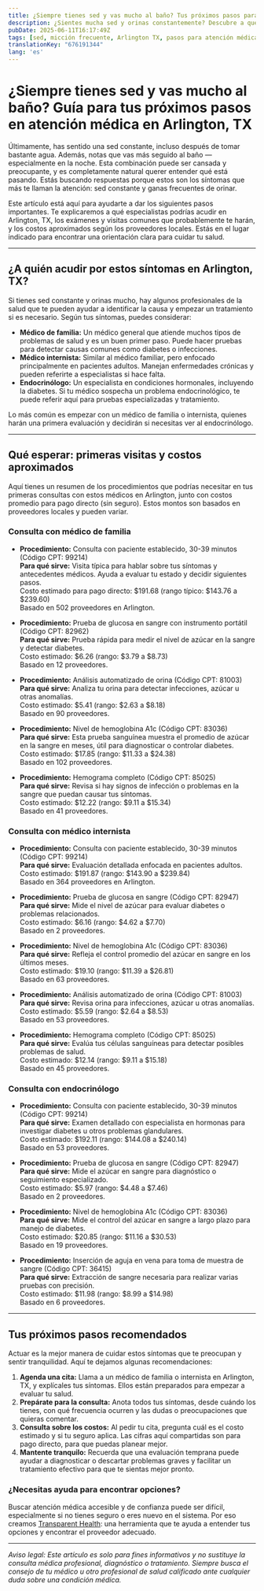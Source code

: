 ```yaml
---
title: ¿Siempre tienes sed y vas mucho al baño? Tus próximos pasos para atención médica en Arlington, TX  
description: ¿Sientes mucha sed y orinas constantemente? Descubre a qué especialista acudir y cuánto podría costarte en Arlington, TX para encontrar respuestas y alivio.  
pubDate: 2025-06-11T16:17:49Z
tags: [sed, micción frecuente, Arlington TX, pasos para atención médica, síntomas de diabetes, atención primaria, endocrinología]
translationKey: "676191344"
lang: 'es'
---
```


# ¿Siempre tienes sed y vas mucho al baño? Guía para tus próximos pasos en atención médica en Arlington, TX

Últimamente, has sentido una sed constante, incluso después de tomar bastante agua. Además, notas que vas más seguido al baño — especialmente en la noche. Esta combinación puede ser cansada y preocupante, y es completamente natural querer entender qué está pasando. Estás buscando respuestas porque estos son los síntomas que más te llaman la atención: sed constante y ganas frecuentes de orinar.

Este artículo está aquí para ayudarte a dar los siguientes pasos importantes. Te explicaremos a qué especialistas podrías acudir en Arlington, TX, los exámenes y visitas comunes que probablemente te harán, y los costos aproximados según los proveedores locales. Estás en el lugar indicado para encontrar una orientación clara para cuidar tu salud.

---

## ¿A quién acudir por estos síntomas en Arlington, TX?

Si tienes sed constante y orinas mucho, hay algunos profesionales de la salud que te pueden ayudar a identificar la causa y empezar un tratamiento si es necesario. Según tus síntomas, puedes considerar:

- **Médico de familia:** Un médico general que atiende muchos tipos de problemas de salud y es un buen primer paso. Puede hacer pruebas para detectar causas comunes como diabetes o infecciones.
- **Médico internista:** Similar al médico familiar, pero enfocado principalmente en pacientes adultos. Manejan enfermedades crónicas y pueden referirte a especialistas si hace falta.
- **Endocrinólogo:** Un especialista en condiciones hormonales, incluyendo la diabetes. Si tu médico sospecha un problema endocrinológico, te puede referir aquí para pruebas especializadas y tratamiento.

Lo más común es empezar con un médico de familia o internista, quienes harán una primera evaluación y decidirán si necesitas ver al endocrinólogo.

---

## Qué esperar: primeras visitas y costos aproximados

Aquí tienes un resumen de los procedimientos que podrías necesitar en tus primeras consultas con estos médicos en Arlington, junto con costos promedio para pago directo (sin seguro). Estos montos son basados en proveedores locales y pueden variar.

### Consulta con médico de familia

- **Procedimiento:** Consulta con paciente establecido, 30-39 minutos (Código CPT: 99214)  
  **Para qué sirve:** Visita típica para hablar sobre tus síntomas y antecedentes médicos. Ayuda a evaluar tu estado y decidir siguientes pasos.  
  Costo estimado para pago directo: $191.68 (rango típico: $143.76 a $239.60)  
  Basado en 502 proveedores en Arlington.

- **Procedimiento:** Prueba de glucosa en sangre con instrumento portátil (Código CPT: 82962)  
  **Para qué sirve:** Prueba rápida para medir el nivel de azúcar en la sangre y detectar diabetes.  
  Costo estimado: $6.26 (rango: $3.79 a $8.73)  
  Basado en 12 proveedores.

- **Procedimiento:** Análisis automatizado de orina (Código CPT: 81003)  
  **Para qué sirve:** Analiza tu orina para detectar infecciones, azúcar u otras anomalías.  
  Costo estimado: $5.41 (rango: $2.63 a $8.18)  
  Basado en 90 proveedores.

- **Procedimiento:** Nivel de hemoglobina A1c (Código CPT: 83036)  
  **Para qué sirve:** Esta prueba sanguínea muestra el promedio de azúcar en la sangre en meses, útil para diagnosticar o controlar diabetes.  
  Costo estimado: $17.85 (rango: $11.33 a $24.38)  
  Basado en 102 proveedores.

- **Procedimiento:** Hemograma completo (Código CPT: 85025)  
  **Para qué sirve:** Revisa si hay signos de infección o problemas en la sangre que puedan causar tus síntomas.  
  Costo estimado: $12.22 (rango: $9.11 a $15.34)  
  Basado en 41 proveedores.

### Consulta con médico internista

- **Procedimiento:** Consulta con paciente establecido, 30-39 minutos (Código CPT: 99214)  
  **Para qué sirve:** Evaluación detallada enfocada en pacientes adultos.  
  Costo estimado: $191.87 (rango: $143.90 a $239.84)  
  Basado en 364 proveedores en Arlington.

- **Procedimiento:** Prueba de glucosa en sangre (Código CPT: 82947)  
  **Para qué sirve:** Mide el nivel de azúcar para evaluar diabetes o problemas relacionados.  
  Costo estimado: $6.16 (rango: $4.62 a $7.70)  
  Basado en 2 proveedores.

- **Procedimiento:** Nivel de hemoglobina A1c (Código CPT: 83036)  
  **Para qué sirve:** Refleja el control promedio del azúcar en sangre en los últimos meses.  
  Costo estimado: $19.10 (rango: $11.39 a $26.81)  
  Basado en 63 proveedores.

- **Procedimiento:** Análisis automatizado de orina (Código CPT: 81003)  
  **Para qué sirve:** Revisa orina para infecciones, azúcar u otras anomalías.  
  Costo estimado: $5.59 (rango: $2.64 a $8.53)  
  Basado en 53 proveedores.

- **Procedimiento:** Hemograma completo (Código CPT: 85025)  
  **Para qué sirve:** Evalúa tus células sanguíneas para detectar posibles problemas de salud.  
  Costo estimado: $12.14 (rango: $9.11 a $15.18)  
  Basado en 45 proveedores.

### Consulta con endocrinólogo

- **Procedimiento:** Consulta con paciente establecido, 30-39 minutos (Código CPT: 99214)  
  **Para qué sirve:** Examen detallado con especialista en hormonas para investigar diabetes u otros problemas glandulares.  
  Costo estimado: $192.11 (rango: $144.08 a $240.14)  
  Basado en 53 proveedores.

- **Procedimiento:** Prueba de glucosa en sangre (Código CPT: 82947)  
  **Para qué sirve:** Mide el azúcar en sangre para diagnóstico o seguimiento especializado.  
  Costo estimado: $5.97 (rango: $4.48 a $7.46)  
  Basado en 2 proveedores.

- **Procedimiento:** Nivel de hemoglobina A1c (Código CPT: 83036)  
  **Para qué sirve:** Mide el control del azúcar en sangre a largo plazo para manejo de diabetes.  
  Costo estimado: $20.85 (rango: $11.16 a $30.53)  
  Basado en 19 proveedores.

- **Procedimiento:** Inserción de aguja en vena para toma de muestra de sangre (Código CPT: 36415)  
  **Para qué sirve:** Extracción de sangre necesaria para realizar varias pruebas con precisión.  
  Costo estimado: $11.98 (rango: $8.99 a $14.98)  
  Basado en 6 proveedores.

---

## Tus próximos pasos recomendados

Actuar es la mejor manera de cuidar estos síntomas que te preocupan y sentir tranquilidad. Aquí te dejamos algunas recomendaciones:

1. **Agenda una cita:** Llama a un médico de familia o internista en Arlington, TX, y explícales tus síntomas. Ellos están preparados para empezar a evaluar tu salud.
2. **Prepárate para la consulta:** Anota todos tus síntomas, desde cuándo los tienes, con qué frecuencia ocurren y las dudas o preocupaciones que quieras comentar.
3. **Consulta sobre los costos:** Al pedir tu cita, pregunta cuál es el costo estimado y si tu seguro aplica. Las cifras aquí compartidas son para pago directo, para que puedas planear mejor.
4. **Mantente tranquilo:** Recuerda que una evaluación temprana puede ayudar a diagnosticar o descartar problemas graves y facilitar un tratamiento efectivo para que te sientas mejor pronto.

### ¿Necesitas ayuda para encontrar opciones?

Buscar atención médica accesible y de confianza puede ser difícil, especialmente si no tienes seguro o eres nuevo en el sistema. Por eso creamos [Transparent Health](https://transparenthealth.ai): una herramienta que te ayuda a entender tus opciones y encontrar el proveedor adecuado.

---

*Aviso legal: Este artículo es solo para fines informativos y no sustituye la consulta médica profesional, diagnóstico o tratamiento. Siempre busca el consejo de tu médico u otro profesional de salud calificado ante cualquier duda sobre una condición médica.*